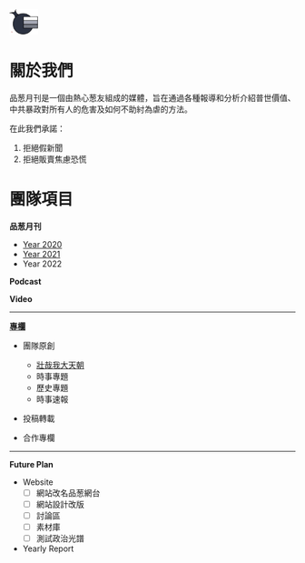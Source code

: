 <img src="Logo.png" width=10%>

# 關於我們

品葱月刊是一個由熱心葱友組成的媒體，旨在通過各種報導和分析介紹普世價值、中共暴政對所有人的危害及如何不助紂為虐的方法。

在此我們承諾：
1. 拒絕假新聞
2. 拒絕販賣焦慮恐慌

# 團隊項目
**品葱月刊**
- [Year 2020](https://github.com/PincongGroup/Project-PincongMediaPlatform/releases/tag/Pincong)
- [Year 2021]()
- Year 2022

**Podcast**

**Video**

***
**[專欄](/Release)**
- 團隊原創
  - [壯哉我大天朝](/Release/專題/壯哉我大天朝)
  - 時事專題
  - 歷史專題
  - 時事速報
  
- 投稿轉載

- 合作專欄

***
**Future Plan**
- Website
  - [ ] 網站改名品葱網台
  - [ ] 網站設計改版
  - [ ] 討論區
  - [ ] 素材庫
  - [ ] 測試政治光譜
- Yearly Report
